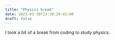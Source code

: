 ```yaml
---
title: "Physics break"
date: 2021-03-30T23:38:20-03:00
draft: false
---
```


I took a bit of a break from coding to study physics.

